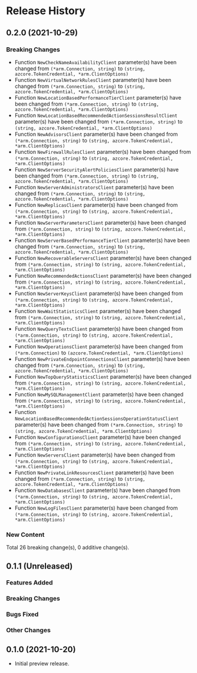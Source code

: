 # Release History

## 0.2.0 (2021-10-29)
### Breaking Changes

- Function `NewCheckNameAvailabilityClient` parameter(s) have been changed from `(*arm.Connection, string)` to `(string, azcore.TokenCredential, *arm.ClientOptions)`
- Function `NewVirtualNetworkRulesClient` parameter(s) have been changed from `(*arm.Connection, string)` to `(string, azcore.TokenCredential, *arm.ClientOptions)`
- Function `NewLocationBasedPerformanceTierClient` parameter(s) have been changed from `(*arm.Connection, string)` to `(string, azcore.TokenCredential, *arm.ClientOptions)`
- Function `NewLocationBasedRecommendedActionSessionsResultClient` parameter(s) have been changed from `(*arm.Connection, string)` to `(string, azcore.TokenCredential, *arm.ClientOptions)`
- Function `NewAdvisorsClient` parameter(s) have been changed from `(*arm.Connection, string)` to `(string, azcore.TokenCredential, *arm.ClientOptions)`
- Function `NewFirewallRulesClient` parameter(s) have been changed from `(*arm.Connection, string)` to `(string, azcore.TokenCredential, *arm.ClientOptions)`
- Function `NewServerSecurityAlertPoliciesClient` parameter(s) have been changed from `(*arm.Connection, string)` to `(string, azcore.TokenCredential, *arm.ClientOptions)`
- Function `NewServerAdministratorsClient` parameter(s) have been changed from `(*arm.Connection, string)` to `(string, azcore.TokenCredential, *arm.ClientOptions)`
- Function `NewReplicasClient` parameter(s) have been changed from `(*arm.Connection, string)` to `(string, azcore.TokenCredential, *arm.ClientOptions)`
- Function `NewServerParametersClient` parameter(s) have been changed from `(*arm.Connection, string)` to `(string, azcore.TokenCredential, *arm.ClientOptions)`
- Function `NewServerBasedPerformanceTierClient` parameter(s) have been changed from `(*arm.Connection, string)` to `(string, azcore.TokenCredential, *arm.ClientOptions)`
- Function `NewRecoverableServersClient` parameter(s) have been changed from `(*arm.Connection, string)` to `(string, azcore.TokenCredential, *arm.ClientOptions)`
- Function `NewRecommendedActionsClient` parameter(s) have been changed from `(*arm.Connection, string)` to `(string, azcore.TokenCredential, *arm.ClientOptions)`
- Function `NewServerKeysClient` parameter(s) have been changed from `(*arm.Connection, string)` to `(string, azcore.TokenCredential, *arm.ClientOptions)`
- Function `NewWaitStatisticsClient` parameter(s) have been changed from `(*arm.Connection, string)` to `(string, azcore.TokenCredential, *arm.ClientOptions)`
- Function `NewQueryTextsClient` parameter(s) have been changed from `(*arm.Connection, string)` to `(string, azcore.TokenCredential, *arm.ClientOptions)`
- Function `NewOperationsClient` parameter(s) have been changed from `(*arm.Connection)` to `(azcore.TokenCredential, *arm.ClientOptions)`
- Function `NewPrivateEndpointConnectionsClient` parameter(s) have been changed from `(*arm.Connection, string)` to `(string, azcore.TokenCredential, *arm.ClientOptions)`
- Function `NewTopQueryStatisticsClient` parameter(s) have been changed from `(*arm.Connection, string)` to `(string, azcore.TokenCredential, *arm.ClientOptions)`
- Function `NewMySQLManagementClient` parameter(s) have been changed from `(*arm.Connection, string)` to `(string, azcore.TokenCredential, *arm.ClientOptions)`
- Function `NewLocationBasedRecommendedActionSessionsOperationStatusClient` parameter(s) have been changed from `(*arm.Connection, string)` to `(string, azcore.TokenCredential, *arm.ClientOptions)`
- Function `NewConfigurationsClient` parameter(s) have been changed from `(*arm.Connection, string)` to `(string, azcore.TokenCredential, *arm.ClientOptions)`
- Function `NewServersClient` parameter(s) have been changed from `(*arm.Connection, string)` to `(string, azcore.TokenCredential, *arm.ClientOptions)`
- Function `NewPrivateLinkResourcesClient` parameter(s) have been changed from `(*arm.Connection, string)` to `(string, azcore.TokenCredential, *arm.ClientOptions)`
- Function `NewDatabasesClient` parameter(s) have been changed from `(*arm.Connection, string)` to `(string, azcore.TokenCredential, *arm.ClientOptions)`
- Function `NewLogFilesClient` parameter(s) have been changed from `(*arm.Connection, string)` to `(string, azcore.TokenCredential, *arm.ClientOptions)`

### New Content


Total 26 breaking change(s), 0 additive change(s).


## 0.1.1 (Unreleased)

### Features Added

### Breaking Changes

### Bugs Fixed

### Other Changes

## 0.1.0 (2021-10-20)

- Initial preview release.
